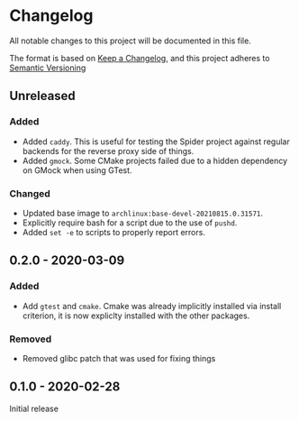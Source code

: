 # Changelog

All notable changes to this project will be documented in this file.

The format is based on [Keep a Changelog](https://keepachangelog.com/en/1.0.0/),
and this project adheres to [Semantic Versioning](https://semver.org/spec/v2.0.0.html)

## Unreleased

### Added

- Added `caddy`. This is useful for testing the Spider project against regular backends for the reverse proxy side of things.
- Added `gmock`. Some CMake projects failed due to a hidden dependency on GMock when using GTest.

### Changed

- Updated base image to `archlinux:base-devel-20210815.0.31571`.
- Explicitly require bash for a script due to the use of `pushd`.
- Added `set -e` to scripts to properly report errors.

## 0.2.0 - 2020-03-09
### Added

- Add `gtest` and `cmake`. Cmake was already implicitly installed via install criterion, it is now expliclty installed with the other packages.

### Removed

- Removed glibc patch that was used for fixing things

## 0.1.0 - 2020-02-28

Initial release
